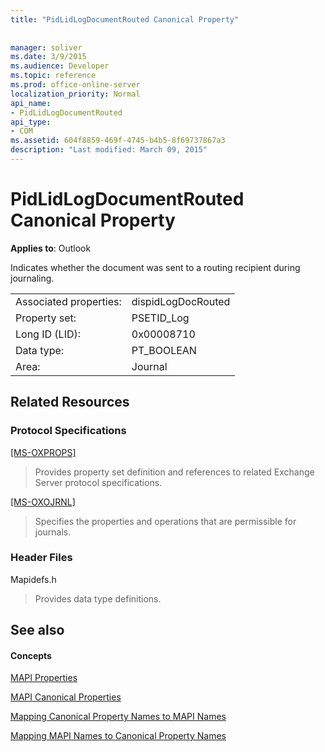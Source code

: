 ```yaml
---
title: "PidLidLogDocumentRouted Canonical Property"
 
 
manager: soliver
ms.date: 3/9/2015
ms.audience: Developer
ms.topic: reference
ms.prod: office-online-server
localization_priority: Normal
api_name:
- PidLidLogDocumentRouted
api_type:
- COM
ms.assetid: 604f8859-469f-4745-b4b5-8f69737867a3
description: "Last modified: March 09, 2015"
---
```


# PidLidLogDocumentRouted Canonical Property

  
  
**Applies to**: Outlook 
  
Indicates whether the document was sent to a routing recipient during journaling.
  
|||
|:-----|:-----|
|Associated properties:  <br/> |dispidLogDocRouted  <br/> |
|Property set:  <br/> |PSETID_Log  <br/> |
|Long ID (LID):  <br/> |0x00008710  <br/> |
|Data type:  <br/> |PT_BOOLEAN  <br/> |
|Area:  <br/> |Journal  <br/> |
   
## Related Resources

### Protocol Specifications

[[MS-OXPROPS]](http://msdn.microsoft.com/library/f6ab1613-aefe-447d-a49c-18217230b148%28Office.15%29.aspx)
  
> Provides property set definition and references to related Exchange Server protocol specifications.
    
[[MS-OXOJRNL]](http://msdn.microsoft.com/library/2aa04fd2-0f36-4ce4-9178-c0fc70aa8d43%28Office.15%29.aspx)
  
> Specifies the properties and operations that are permissible for journals.
    
### Header Files

Mapidefs.h
  
> Provides data type definitions.
    
## See also

#### Concepts

[MAPI Properties](mapi-properties.md)
  
[MAPI Canonical Properties](mapi-canonical-properties.md)
  
[Mapping Canonical Property Names to MAPI Names](mapping-canonical-property-names-to-mapi-names.md)
  
[Mapping MAPI Names to Canonical Property Names](mapping-mapi-names-to-canonical-property-names.md)

